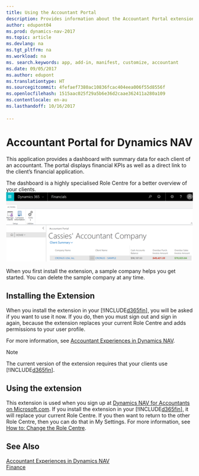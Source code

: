 ```yaml
---
title: Using the Accountant Portal
description: Provides information about the Accountant Portal extension.
author: edupont04
ms.prod: dynamics-nav-2017
ms.topic: article
ms.devlang: na
ms.tgt_pltfrm: na
ms.workload: na
ms. search.keywords: app, add-in, manifest, customize, accountant
ms.date: 09/05/2017
ms.author: edupont
ms.translationtype: HT
ms.sourcegitcommit: 4fefaef7380ac10836fcac404eea006f55d8556f
ms.openlocfilehash: 1515aac025f29a5b6e36d2caae362411a280a109
ms.contentlocale: en-au
ms.lasthandoff: 10/16/2017

---
```

# <a name="accountant-portal-for-dynamics-nav"></a>Accountant Portal for Dynamics NAV
This application provides a dashboard with summary data for each client of an accountant. The portal displays financial KPIs as well as a direct link to the client’s financial application.  

The dashboard is a highly specialised Role Centre for a better overview of your clients.  
[![Accountant Portal](./media/ui-extensions-accportal/accountant-portal.png)](https://go.microsoft.com/fwlink/?linkid=851257)

When you first install the extension, a sample company helps you get started. You can delete the sample company at any time.  

## <a name="installing-the-extension"></a>Installing the Extension
When you install the extension in your [!INCLUDE[d365fin](includes/d365fin_md.md)], you will be asked if you want to use it now. If you do, then you must sign out and sign in again, because the extension replaces your current Role Centre and adds permissions to your user profile.  

For more information, see [Accountant Experiences in Dynamics NAV](finance-accounting.md).  

> [!NOTE]  
>  The current version of the extension requires that your clients use [!INCLUDE[d365fin](includes/d365fin_md.md)].  

## <a name="using-the-extension"></a>Using the extension
This extension is used when you sign up at [Dynamics NAV for Accountants on Microsoft.com](https://www.microsoft.com/en-us/dynamics365/financial-insights-for-accountants). If you install the extension in your [!INCLUDE[d365fin](includes/d365fin_md.md)], it will replace your current Role Centre. If you then want to return to the other Role Centre, then you can do that in My Settings. For more information, see [How to: Change the Role Centre](change-role.md).  

## <a name="see-also"></a>See Also
[Accountant Experiences in Dynamics NAV](finance-accounting.md)  
[Finance](finance.md)  

